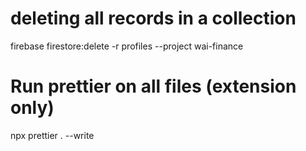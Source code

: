 # deleting all records in a collection
firebase firestore:delete -r profiles --project wai-finance

# Run prettier on all files (extension only)
npx prettier . --write


